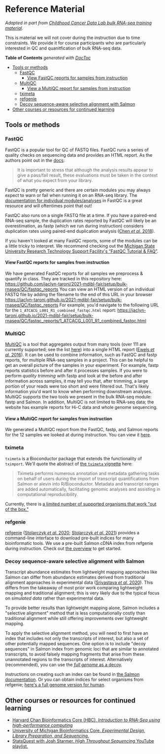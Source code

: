 # Reference Material

_Adapted in part from [Childhood Cancer Data Lab bulk RNA-seq training material](https://github.com/AlexsLemonade/training-modules/blob/9e648b207577c55cc22a24c712a736873523f5a4/RNA-seq)._

This is material we will not cover during the instruction due to time constraints.
We provide it for course participants who are particularly interested in QC and quanitfication of bulk RNA-seq data.


<!-- START doctoc generated TOC please keep comment here to allow auto update -->
<!-- DON'T EDIT THIS SECTION, INSTEAD RE-RUN doctoc TO UPDATE -->
**Table of Contents**  *generated with [DocToc](https://github.com/thlorenz/doctoc)*


- [Tools or methods](#tools-or-methods)
  - [FastQC](#fastqc)
      - [View FastQC reports for samples from instruction](#view-fastqc-reports-for-samples-from-instruction)
  - [MultiQC](#multiqc)
      - [View a MultiQC report for samples from instruction](#view-a-multiqc-report-for-samples-from-instruction)
  - [tximeta](#tximeta)
  - [refgenie](#refgenie)
  - [Decoy sequence-aware selective alignment with Salmon](#decoy-sequence-aware-selective-alignment-with-salmon)
- [Other courses or resources for continued learning](#other-courses-or-resources-for-continued-learning)

<!-- END doctoc generated TOC please keep comment here to allow auto update -->

## Tools or methods

### FastQC

FastQC is a popular tool for QC of FASTQ files. 
FastQC runs a series of quality checks on sequencing data and provides an HTML report. 
As the authors point out in the [docs](https://www.bioinformatics.babraham.ac.uk/projects/fastqc/Help/2%20Basic%20Operations/2.2%20Evaluating%20Results.html):

> It is important to stress that although the analysis results appear to give a pass/fail result, these evaluations must be taken in the context of what you expect from your library.

FastQC is pretty generic and there are certain modules you may always expect to warn or fail when running it on an RNA-seq library.
The [documentation for individual modules/analyses](https://www.bioinformatics.babraham.ac.uk/projects/fastqc/Help/3%20Analysis%20Modules/) in FastQC is a great resource and will oftentimes point that out!

FastQC also runs on a single FASTQ file at a time.
If you have a paired-end RNA-seq sample, the duplication rates reported by FastQC will likely be an overestimation, as fastp (which we run during instruction) considers duplication rates using paired-end duplication analysis ([Chen *et al.* 2018](https://doi.org/10.1093/bioinformatics/bty560)).

If you haven't looked at many FastQC reports, some of the modules can be a little tricky to interpret.
We recommend checking out the [Michigan State University Research Technology Support Facility's “FastQC Tutorial & FAQ”](https://rtsf.natsci.msu.edu/genomics/tech-notes/fastqc-tutorial-and-faq/).

#### View FastQC reports for samples from instruction

We have generated FastQC reports for all samples we preprocess & quantify in class.
They are tracked in this repository here: <https://github.com/jaclyn-taroni/2021-mdibl-fair/setup/bulk-rnaseq/QC/fastqc_reports> You can view an HTML version of an individual FASTQ file by adding the filename to the end of this URL in your browser <https://jaclyn-taroni.github.io/2021-mdibl-fair/setup/bulk-rnaseq/QC/fastqc_reports> For example, you'd navigate to the following URL for the `1_ATCACG_L001_R1_combined_fastqc.html` report: <https://jaclyn-taroni.github.io/2021-mdibl-fair/setup/bulk-rnaseq/QC/fastqc_reports/1_ATCACG_L001_R1_combined_fastqc.html>


### MultiQC

[MultiQC](https://multiqc.info/) is a tool that aggregates output from many tools (over 111 are currently supported; see the list [here](https://multiqc.info/docs/#multiqc-modules)) into a single HTML report ([Ewels *et al.* 2016](http://dx.doi.org/10.1093/bioinformatics/btw354)).
It can be used to combine information, such as FastQC and fastp reports, for multiple RNA-seq samples in a project.
This can be helpful to get an overall picture of the samples in your experiment.
For example, fastp reports statistics before and after it processes samples.
If you were to perform _quality trimming_ with fastp and look at the before and after information across samples, it may tell you that, after trimming, a large portion of your reads were too short and were filtered out.
That's likely information you'd want to know when performing downstream analyses.
MultiQC supports the two tools we present in the bulk RNA-seq module: fastp and Salmon.
In addition, MultiQC is not limited to RNA-seq data; the website has example reports for Hi-C data and whole genome sequencing.

#### View a MultiQC report for samples from instruction

We generated a MultiQC report from the FastQC, fastp, and Salmon reports for the 12 samples we looked at during instruction.
You can view it [here](https://jaclyn-taroni.github.io/2021-mdibl-fair/setup/bulk-rnaseq/QC/multiqc_report.html).

### tximeta

`tximeta` is a Bioconductor package that extends the functionality of `tximport`.
We'll quote the abstract of [the `tximeta` vignette](https://www.bioconductor.org/packages/devel/bioc/vignettes/tximeta/inst/doc/tximeta.html) here:

> Tximeta performs numerous annotation and metadata gathering tasks on behalf of users during the import of transcript quantifications from Salmon or alevin into R/Bioconductor. Metadata and transcript ranges are added automatically, facilitating genomic analyses and assisting in computational reproducibility. 

Currently, there is [a limited number of supported organisms that work "out of the box."](https://www.bioconductor.org/packages/devel/bioc/vignettes/tximeta/inst/doc/tximeta.html#Pre-computed_checksums)

### refgenie

[refgenie](http://refgenie.databio.org/en/latest/) ([Stolarczyk *et al.* 2020](https://doi.org/10.1093/gigascience/giz149); [Stolarczyk *et al.* 2021](https://doi.org/10.1093/nargab/lqab036)) provides a command-line interface to download pre-built indices for many bioinformatic tools.
We use a pre-built Salmon cDNA index from refgenie during instruction.
Check out [the overview](http://refgenie.databio.org/en/latest/overview/) to get started.

### Decoy sequence-aware selective alignment with Salmon

Transcript abundance estimates from lightweight mapping approaches like Salmon can differ from abundance estimates derived from traditional alignment approaches in experimental data ([Srivastava _et al._ 2020](https://doi.org/10.1186/s13059-020-02151-8)).
This differs from the takeaway of most prior work comparing lightweight mapping and traditional alignment; this is very likely due to the typical focus on _simulated data_ rather than experimental data.

To provide better results than lightweight mapping alone, Salmon includes a "selective alignment" method that is less computationally costly than traditional alignment while still offering improvements over lightweight mapping.

To apply the selective alignment method, you will need to first have an index that includes not only the transcripts of interest, but also a set of other potentially mapped sequences.
One option is to include "decoy sequences" in Salmon index from genomic loci that are similar to annotated transcripts, to avoid falsely mapping fragments that arise from these unannotated regions to the transcripts of interest.
Alternatively (recommended), you can use the [_full genome_ as a decoy](https://combine-lab.github.io/alevin-tutorial/2019/selective-alignment/).

Instructions on creating such an index can be found in [the Salmon documentation](https://salmon.readthedocs.io/en/latest/salmon.html#preparing-transcriptome-indices-mapping-based-mode).
Or you can obtain indices for select organisms from refgenie; [here's a full genome version for human](http://refgenomes.databio.org/v3/assets/splash/2230c535660fb4774114bfa966a62f823fdb6d21acf138d4/salmon_sa_index?tag=default).


## Other courses or resources for continued learning

* [Harvard Chan Bioinformatics Core (HBC). _Introduction to RNA-Seq using high-performance computing_](https://hbctraining.github.io/Intro-to-rnaseq-hpc-salmon-flipped/schedule/links-to-lessons.html)
* [University of Michigan Bioinformatics Core. _Experimental Design, Library Preparation, and Sequencing._](https://umich-brcf-bioinf.github.io/rnaseq_demystified_workshop/site/Module3a_Design_Prep_Seq)
* [StatsQuest with Josh Starmer. _High Throughput Sequencing_ YouTube playlist.](https://www.youtube.com/playlist?list=PLblh5JKOoLUJo2Q6xK4tZElbIvAACEykp)
